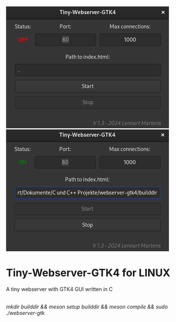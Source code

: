 <p><img src="screenshot2.png" alt="screenshot"></img><br><img src="screenshot3.png" alt="screenshot"></img></p>
<p><h1>Tiny-Webserver-GTK4 for LINUX</h1></p>
<p>A tiny webserver with GTK4 GUI written in C</p>
<br><i>
mkdir builddir &&
meson setup builddir &&
meson compile &&
sudo ./webserver-gtk
<br></i>

